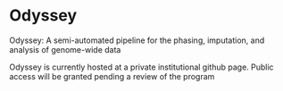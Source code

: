 # Odyssey
Odyssey: A semi-automated pipeline for the phasing, imputation, and analysis of genome-wide data

Odyssey is currently hosted at a private institutional github page. Public access will be granted pending a review of the program
